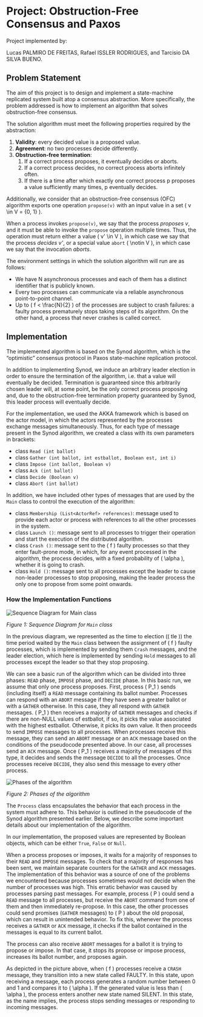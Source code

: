 # Project: Obstruction-Free Consensus and Paxos

Project implemented by:

Lucas PALMIRO DE FREITAS, Rafael ISSLER RODRIGUES, and Tarcisio DA SILVA BUENO.

## Problem Statement

The aim of this project is to design and implement a state-machine replicated system built atop a consensus abstraction. More specifically, the problem addressed is how to implement an algorithm that solves obstruction-free consensus.

The solution algorithm must meet the following properties required by the abstraction:

1. **Validity**: every decided value is a proposed value.
2. **Agreement**: no two processes decide differently.
3. **Obstruction-free termination**:
    1. If a correct process proposes, it eventually decides or aborts.
    2. If a correct process decides, no correct process aborts infinitely often.
    3. If there is a time after which exactly one correct process p proposes a value sufficiently many times, p eventually decides.

Additionally, we consider that an obstruction-free consensus (OFC) algorithm exports one operation `propose(v)` with an input value in a set \( v \in V = \{0, 1\} \).

When a process invokes `propose(v)`, we say that the process *proposes v*, and it must be able to invoke the `propose` operation multiple times. Thus, the operation must return either a value \( v' \in V \), in which case we say that the process *decides v'*, or a special value `abort` \( \notin V \), in which case we say that the invocation *aborts*.

The environment settings in which the solution algorithm will run are as follows:

- We have N asynchronous processes and each of them has a distinct identifier that is publicly known.
- Every two processes can communicate via a reliable asynchronous point-to-point channel.
- Up to \( f < \frac{N}{2} \) of the processes are subject to crash failures: a faulty process prematurely stops taking steps of its algorithm. On the other hand, a process that never crashes is called correct.

## Implementation

The implemented algorithm is based on the Synod algorithm, which is the “optimistic” consensus protocol in Paxos state-machine replication protocol.

In addition to implementing Synod, we induce an arbitrary leader election in order to ensure the termination of the algorithm, i.e. that a value will eventually be decided. Termination is guaranteed since this arbitrarily chosen leader will, at some point, be the only correct process proposing and, due to the obstruction-free termination property guaranteed by Synod, this leader process will eventually decide.

For the implementation, we used the AKKA framework which is based on the actor model, in which the actors represented by the processes exchange messages simultaneously. Thus, for each type of message present in the Synod algorithm, we created a class with its own parameters in brackets:

- class `Read (int ballot)`
- class `Gather (int ballot, int estballot, Boolean est, int i)`
- class `Impose (int ballot, Boolean v)`
- class `Ack (int ballot)`
- class `Decide (Boolean v)`
- class `Abort (int ballot)`

In addition, we have included other types of messages that are used by the `Main` class to control the execution of the algorithm:

- class `Membership (List<ActorRef> references)`: message used to provide each actor or process with references to all the other processes in the system.
- class `Launch ()`: message sent to all processes to trigger their operation and start the execution of the distributed algorithm.
- class `Crash ()`: message sent to the \( f \) faulty processes so that they enter fault-prone mode, in which, for any event processed in the algorithm, the process decides, with a fixed probability of \( \alpha \), whether it is going to crash.
- class `Hold ()`: message sent to all processes except the leader to cause non-leader processes to stop proposing, making the leader process the only one to propose from some point onwards.

### How the Implementation Functions

![Sequence Diagram for Main class](images/main.png)

*Figure 1: Sequence Diagram for `Main` class*

In the previous diagram, we represented as the time to election (\( tle \)) the time period waited by the `Main` class between the assignment of \( f \) faulty processes, which is implemented by sending them `Crash` messages, and the leader election, which here is implemented by sending `Hold` messages to all processes except the leader so that they stop proposing.

We can see a basic run of the algorithm which can be divided into three phases: `READ` phase, `IMPOSE` phase, and `DECIDE` phase. In this basic run, we assume that only one process proposes. First, process \( P_1 \) sends (including itself) a `READ` message containing its ballot number. Processes can respond with an `ABORT` message if they have seen a greater ballot or with a `GATHER` otherwise. In this case, they all respond with `GATHER` messages. \( P_1 \) then receives a majority of `GATHER` messages and checks if there are non-NULL values of estballot, if so, it picks the value associated with the highest estballot. Otherwise, it picks its own value. It then proceeds to send `IMPOSE` messages to all processes. When processes receive this message, they can send an `ABORT` message or an `ACK` message based on the conditions of the pseudocode presented above. In our case, all processes send an `ACK` message. Once \( P_1 \) receives a majority of messages of this type, it decides and sends the message `DECIDE` to all the processes. Once processes receive `DECIDE`, they also send this message to every other process.

![Phases of the algorithm](images/phases.png)

*Figure 2: Phases of the algorithm*

The `Process` class encapsulates the behavior that each process in the system must adhere to. This behavior is outlined in the pseudocode of the Synod algorithm presented earlier. Below, we describe some important details about our implementation of the algorithm.

In our implementation, the proposed values are represented by Boolean objects, which can be either `True`, `False` or `Null`.

When a process proposes or imposes, it waits for a majority of responses to their `READ` and `IMPOSE` messages. To check that a majority of responses has been sent, we maintain separate counters for the `GATHER` and `ACK` messages. The implementation of this behavior was a source of one of the problems we encountered because processes sometimes would not decide when the number of processes was high. This erratic behavior was caused by processes parsing past messages. For example, process \( P \) could send a `READ` message to all processes, but receive the `ABORT` command from one of them and then immediately re-propose. In this case, the other processes could send promises (`GATHER` messages) to \( P \) about the old proposal, which can result in unintended behavior. To fix this, whenever the process receives a `GATHER` or `ACK` message, it checks if the ballot contained in the messages is equal to its current ballot.

The process can also receive `ABORT` messages for a ballot it is trying to propose or impose. In that case, it stops its propose or impose process, increases its ballot number, and proposes again.

As depicted in the picture above, when \( f \) processes receive a `CRASH` message, they transition into a new state called FAULTY. In this state, upon receiving a message, each process generates a random number between 0 and 1 and compares it to \( \alpha \). If the generated value is less than \( \alpha \), the process enters another new state named SILENT. In this state, as the name implies, the process stops sending messages or responding to incoming messages.

